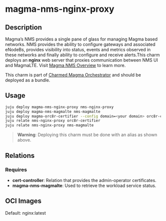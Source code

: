 # magma-nms-nginx-proxy

## Description

Magma’s NMS provides a single pane of glass for managing Magma based networks. NMS provides the
ability to configure gateways and associated eNodeBs, provides visibility into status, events and
metrics observed in these networks and finally ability to configure and receive alerts.This charm 
deploys an **nginx** web server that proxies communication between NMS UI and MagmaLTE. Visit 
[Magma NMS Overview](https://docs.magmacore.org/docs/nms/nms_arch_overview) to learn more.

This charm is part of [Charmed Magma Orchestrator](https://charmhub.io/magma-orc8r/) and should
be deployed as a bundle.

## Usage

```bash
juju deploy magma-nms-nginx-proxy nms-nginx-proxy
juju deploy magma-nms-magmalte nms-magmalte
juju deploy magma-orc8r-certifier --config domain=<your domain> orc8r-certifier
juju relate nms-nginx-proxy orc8r-certifier
juju relate nms-nginx-proxy nms-magmalte
```

> **Warning**: Deploying this charm must be done with an alias as shown above.

## Relations

### Requires

- **cert-controller**: Relation that provides the admin-operator certificates.
- **magma-nms-magmalte**: Used to retrieve the workload service status.

## OCI Images

Default: nginx:latest
